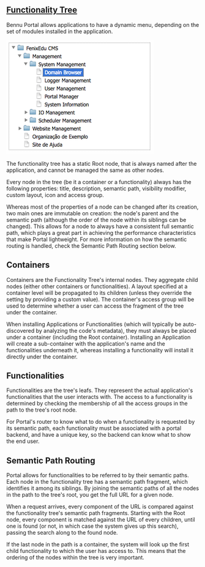 ## [Functionality Tree](functionality-tree.md)

Bennu Portal allows applications to have a dynamic menu, depending on the set of modules installed in the application.

![](assets/1.png)

The functionality tree has a static Root node, that is always named after the application, and cannot be managed the same as other nodes.

Every node in the tree (be it a container or a functionality) always has the following properties: title, description, semantic path, visibility modifier, custom layout, icon and access group.

Whereas most of the properties of a node can be changed after its creation, two main ones are immutable on creation: the node's parent and the semantic path (although the order of the node within its siblings can be changed). This allows for a node to always have a consistent full semantic path, which plays a great part in achieving the performance characteristics that make Portal lightweight. For more information on how the semantic routing is handled, check the Semantic Path Routing section below.

## Containers

Containers are the Functionality Tree's internal nodes. They aggregate child nodes (either other containers or functionalities). A layout specified at a container level will be propagated to its children (unless they override the setting by providing a custom value). The container's access group will be used to determine whether a user can access the fragment of the tree under the container.

When installing Applications or Functionalities (which will typically be auto-discovered by analyzing the code's metadata), they must always be placed under a container (including the Root container). Installing an Application will create a sub-container with the application's name and the functionalities underneath it, whereas installing a functionality will install it directly under the container.

## Functionalities
Functionalities are the tree's leafs. They represent the actual application's functionalities that the user interacts with. The access to a functionality is determined by checking the membership of all the access groups in the path to the tree's root node.

For Portal's router to know what to do when a functionality is requested by its semantic path, each functionality must be associated with a portal backend, and have a unique key, so the backend can know what to show the end user.

## Semantic Path Routing
Portal allows for functionalities to be referred to by their semantic paths. Each node in the functionality tree has a semantic path fragment, which identifies it among its siblings. By joining the semantic paths of all the nodes in the path to the tree's root, you get the full URL for a given node.

When a request arrives, every component of the URL is compared against the functionality tree's semantic path fragments. Starting with the Root node, every component is matched against the URL of every children, until one is found (or not, in which case the system gives up this search), passing the search along to the found node.

If the last node in the path is a container, the system will look up the first child functionality to which the user has access to. This means that the ordering of the nodes within the tree is very important.